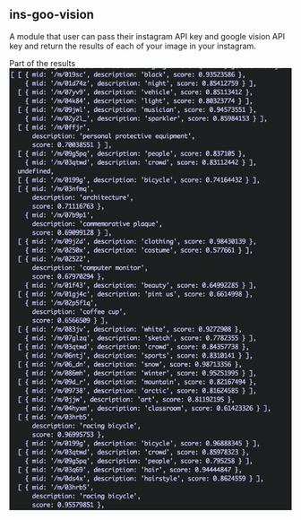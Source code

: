 ## ins-goo-vision

A module that user can pass their instagram API key and google vision API key and return the results of each of your image in your instagram.

Part of the results
![alt text](./ins-goo-vision.png)

